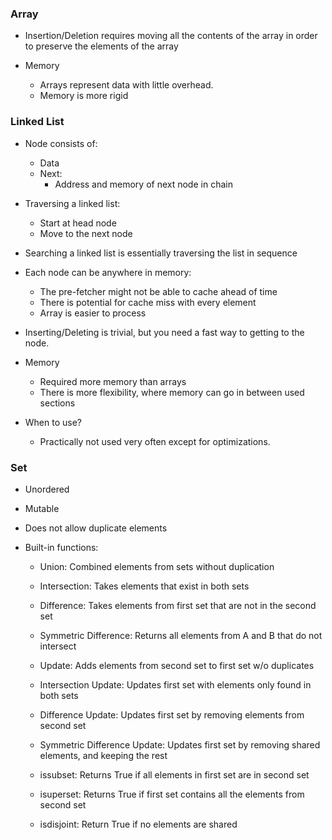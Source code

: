 ### Array

- Insertion/Deletion requires moving all the contents of the array in order to
  preserve the elements of the array

- Memory
    - Arrays represent data with little overhead.
    - Memory is more rigid

### Linked List

- Node consists of:
    - Data
    - Next:
        - Address and memory of next node in chain

- Traversing a linked list:
    - Start at head node
    - Move to the next node

- Searching a linked list is essentially traversing the list in sequence

- Each node can be anywhere in memory:
    - The pre-fetcher might not be able to cache ahead of time
    - There is potential for cache miss with every element
    - Array is easier to process

- Inserting/Deleting is trivial, but you need a fast way to getting to the node.

- Memory
    - Required more memory than arrays
    - There is more flexibility, where memory can go in between used sections

- When to use?
    - Practically not used very often except for optimizations.

### Set

- Unordered
- Mutable
- Does not allow duplicate elements

- Built-in functions:
    - Union: Combined elements from sets without duplication
    - Intersection: Takes elements that exist in both sets
    - Difference: Takes elements from first set that are not in the second set
    - Symmetric Difference: Returns all elements from A and B that do not
      intersect

    - Update: Adds elements from second set to first set w/o duplicates
    - Intersection Update: Updates first set with elements only found in both
      sets
    - Difference Update: Updates first set by removing elements from second set
    - Symmetric Difference Update: Updates first set by removing shared
      elements, and keeping the rest

    - issubset: Returns True if all elements in first set are in second set
    - isuperset: Returns True if first set contains all the elements from second
      set
    - isdisjoint: Return True if no elements are shared

